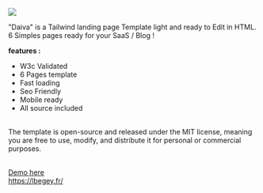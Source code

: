 <img src="https://lbegey.fr/daiva.png"><br>

"Daiva" is a Tailwind landing page Template light and ready to Edit in HTML. 6 Simples pages ready for your SaaS / Blog !<br>

<strong>features :</strong><br>
- W3c Validated<br>
- 6 Pages template<br>
- Fast loading<br>
- Seo Friendly<br>
- Mobile ready<br>
- All source included<br><br>

The template is open-source and released under the MIT license, meaning you are free to use, modify, and distribute it for personal or commercial purposes.<br><br>

<a href="https://lbegey.fr/daiva.html">Demo here</a><br>
<a href='https://lbegey.fr/'>https://lbegey.fr/</a>
